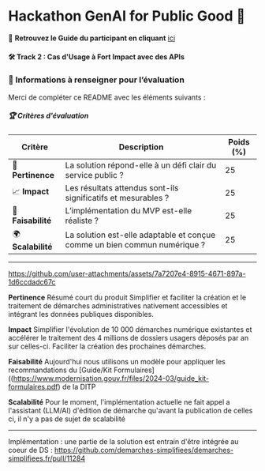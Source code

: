 # Hackathon GenAI for Public Good 🤖  

📙 **Retrouvez le Guide du participant en cliquant** [ici](https://alliance.numerique.gouv.fr/hackathon/participant-guide-fr/)  


#### 🛠 Track 2 : Cas d'Usage à Fort Impact avec des APIs  

### 📝 Informations à renseigner pour l’évaluation  

Merci de compléter ce README avec les éléments suivants :  

##### 🏆 Critères d'évaluation  
| Critère            | Description | Poids (%) |
|--------------------|-------------|-----------|
| 🎯 **Pertinence**  | La solution répond-elle à un défi clair du service public ? | 25 |
| 📈 **Impact**      | Les résultats attendus sont-ils significatifs et mesurables ? | 25 |
| 🔧 **Faisabilité** | L’implémentation du MVP est-elle réaliste ? | 25 |
| 🌍 **Scalabilité** | La solution est-elle adaptable et conçue comme un bien commun numérique ? | 25 |

---

https://github.com/user-attachments/assets/7a7207e4-8915-4671-897a-1d6ccdadc67c

**Pertinence**
Résumé court du produit
Simplifier et faciliter la création et le traitement de démarches administratives nativement accessibles et intégrant les données publiques disponibles.

**Impact**
Simplifier l'évolution de 10 000 démarches numérique existantes et accélérer le traitement des 4 millions de dossiers usagers déposés par an sur celles-ci.
Faciliter la création des prochaines démarches.

**Faisabilité**
Aujourd'hui nous utilisons un modèle pour appliquer les recommandations du [Guide/Kit Formulaires]((https://www.modernisation.gouv.fr/files/2024-03/guide_kit-formulaires.pdf) de la DITP

**Scalabilité**
Pour le moment, l'implémentation actuelle ne fait appel a l'assistant (LLM/AI) d'édition de démarche qu'avant la publication de celles ci, il n'y a pas de sujet de scalabilité

____

Implémentation : une partie de la solution est entrain d'être intégrée au coeur de DS : https://github.com/demarches-simplifiees/demarches-simplifiees.fr/pull/11284

